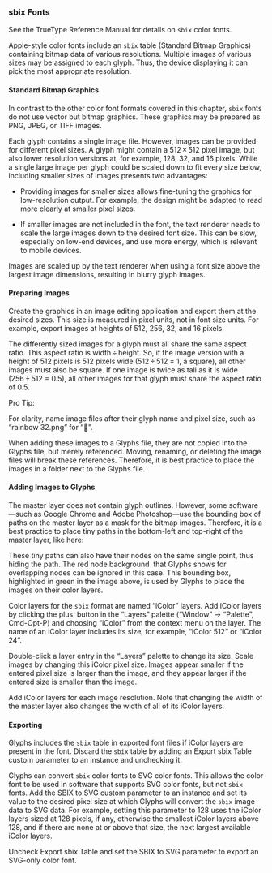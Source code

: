 ### sbix Fonts

See the TrueType Reference Manual for details on `sbix` color fonts.

Apple-style color fonts include an `sbix` table (Standard Bitmap Graphics) containing bitmap data of various resolutions.
Multiple images of various sizes may be assigned to each glyph.
Thus, the device displaying it can pick the most appropriate resolution.

#### Standard Bitmap Graphics

In contrast to the other color font formats covered in this chapter, `sbix` fonts do not use vector but bitmap graphics.
These graphics may be prepared as PNG, JPEG, or TIFF images.

Each glyph contains a single image file.
However, images can be provided for different pixel sizes.
A glyph might contain a 512 × 512 pixel image, but also lower resolution versions at, for example, 128, 32, and 16 pixels.
While a single large image per glyph could be scaled down to fit every size below, including smaller sizes of images presents two advantages:

- Providing images for smaller sizes allows fine-tuning the graphics for low-resolution output. For example, the design might be adapted to read more clearly at smaller pixel sizes.

- If smaller images are not included in the font, the text renderer needs to scale the large images down to the desired font size. This can be slow, especially on low-end devices, and use more energy, which is relevant to mobile devices.

Images are scaled up by the text renderer when using a font size above the largest image dimensions, resulting in blurry glyph images.

#### Preparing Images

Create the graphics in an image editing application and export them at the desired sizes.
This size is measured in pixel units, not in font size units.
For example, export images at heights of 512, 256, 32, and 16 pixels.

The differently sized images for a glyph must all share the same aspect ratio.
This aspect ratio is width ÷ height.
So, if the image version with a height of 512 pixels is 512 pixels wide (512 ÷ 512 = 1, a square), all other images must also be square.
If one image is twice as tall as it is wide (256 ÷ 512 = 0.5), all other images for that glyph must share the aspect ratio of 0.5.

Pro Tip:

For clarity, name image files after their glyph name and pixel size, such as “rainbow 32.png” for “🌈”.

When adding these images to a Glyphs file, they are not copied into the Glyphs file, but merely referenced.
Moving, renaming, or deleting the image files will break these references.
Therefore, it is best practice to place the images in a folder next to the Glyphs file.

#### Adding Images to Glyphs

The master layer does not contain glyph outlines.
However, some software—such as Google Chrome and Adobe Photoshop—use the bounding box of paths on the master layer as a mask for the bitmap images.
Therefore, it is a best practice to place tiny paths in the bottom-left and top-right of the master layer, like here:

These tiny paths can also have their nodes on the same single point, thus hiding the path.
The red node background  that Glyphs shows for overlapping nodes can be ignored in this case.
This bounding box, highlighted in green in the image above, is used by Glyphs to place the images on their color layers.

Color layers for the `sbix` format are named “iColor” layers.
Add iColor layers by clicking the plus  button in the “Layers” palette (“Window” → “Palette”, Cmd-Opt-P) and choosing “iColor” from the context menu on the layer.
The name of an iColor layer includes its size, for example, “iColor 512” or “iColor 24”.

Double-click a layer entry in the “Layers” palette to change its size.
Scale images by changing this iColor pixel size.
Images appear smaller if the entered pixel size is larger than the image, and they appear larger if the entered size is smaller than the image.

Add iColor layers for each image resolution.
Note that changing the width of the master layer also changes the width of all of its iColor layers.

#### Exporting

Glyphs includes the `sbix` table in exported font files if iColor layers are present in the font.
Discard the `sbix` table by adding an Export sbix Table custom parameter to an instance and unchecking it.

Glyphs can convert `sbix` color fonts to SVG color fonts.
This allows the color font to be used in software that supports SVG color fonts, but not `sbix` fonts.
Add the SBIX to SVG custom parameter to an instance and set its value to the desired pixel size at which Glyphs will convert the `sbix` image data to SVG data.
For example, setting this parameter to 128 uses the iColor layers sized at 128 pixels, if any, otherwise the smallest iColor layers above 128, and if there are none at or above that size, the next largest available iColor layers.

Uncheck Export sbix Table and set the SBIX to SVG parameter to export an SVG-only color font.